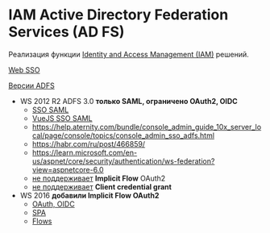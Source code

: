 # IAM Active Directory Federation Services (AD FS)

Реализация функции [Identity and Access Management (IAM)](../../arch/iam.md) решений.

[Web SSO](https://learn.microsoft.com/en-us/windows-server/identity/ad-fs/design/web-sso-design)

[Версии ADFS](https://en.wikipedia.org/wiki/Active_Directory_Federation_Services)
- WS 2012 R2 ADFS 3.0 **только SAML, ограничено OAuth2, OIDC**
	- [SSO SAML](https://help.yva.ai/ru/%D0%9D%D0%B0%D1%81%D1%82%D1%80%D0%BE%D0%B9%D0%BA%D0%B8-%D0%B0%D0%B2%D1%82%D0%BE%D1%80%D0%B8%D0%B7%D0%B0%D1%86%D0%B8%D0%B8-%D0%BF%D0%BE%D0%BB%D1%8C%D0%B7%D0%BE%D0%B2%D0%B0%D1%82%D0%B5%D0%BB%D0%B5%D0%B9-%D1%87%D0%B5%D1%80%D0%B5%D0%B7-ADFS.1505624129.html)
	- [VueJS SSO SAML](https://www.miniorange.com/vue-js-adfs-single-sign-on(sso))
	- https://help.aternity.com/bundle/console_admin_guide_10x_server_local/page/console/topics/console_admin_sso_adfs.html
	- https://habr.com/ru/post/466859/
	- https://learn.microsoft.com/en-us/aspnet/core/security/authentication/ws-federation?view=aspnetcore-6.0
	- [не поддерживает](https://nicolgit.github.io/oauth-2-0-protocol-support-level-for-adfs-2012r2-vs-adfs-2016/) **Implicit Flow** OAuth2
	- [не поддерживает](https://learn.microsoft.com/ru-ru/archive/blogs/nicold/oauth-2-0-protocol-support-level-for-adfs-2012r2-vs-adfs-2016) **Client credential grant**
- WS 2016 **добавили Implicit Flow OAuth2**
	- [OAuth, OIDC](https://learn.microsoft.com/en-us/windows-server/identity/ad-fs/development/ad-fs-openid-connect-oauth-concepts)
	- [SPA](https://learn.microsoft.com/en-us/windows-server/identity/ad-fs/development/single-page-application-with-ad-fs)
	- [Flows](https://learn.microsoft.com/en-us/windows-server/identity/ad-fs/overview/ad-fs-openid-connect-oauth-flows-scenarios)
